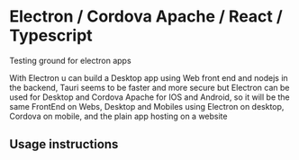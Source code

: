# Electron / Cordova Apache / React / Typescript
Testing ground for electron apps

With Electron u can build a Desktop app using Web front end and nodejs in the backend, Tauri seems to be faster and more secure but
Electron can be used for Desktop and Cordova Apache for IOS and Android, so it will be the same FrontEnd on Webs, Desktop and Mobiles using
Electron on desktop, Cordova on mobile, and the plain app hosting on a website

## Usage instructions
